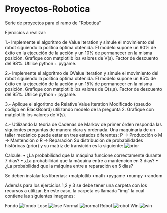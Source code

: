 # Proyectos-Robotica
Serie de proyectos para el ramo de "Robotica"

Ejercicios a realizar:

1.- Implemente el algoritmo de Value Iteration y simule el movimiento del robot siguiendo la política
óptima obtenida. El modelo supone un 90% de éxito en la ejecución de la acción y un 10% de
permanecer en la misma posición. Grafique con matplotlib los valores de V(s). Factor de descuento
del 98%. Utilice python + pygame.

2.- Implemente el algoritmo de QValue Iteration y simule el movimiento del robot siguiendo la
política óptima obtenida. El modelo supone un 85% de éxito en la ejecución de la acción y un 15% de
permanecer en la misma posición. Grafique con matplotlib los valores de Q(s,a). Factor de descuento
del 95%. Utilice python + pygame.

3.- Aplique el algoritmo de Relative Value Iteration Modificado (pseudo código en BlackBoard)
utilizando modelo de la pregunta 2. Grafique con matplotlib los valores de V(s).

4.- Utilizando la teoría de Cadenas de Markov de primer órden responda las siguientes preguntas de
manera clara y ordenada. Una maquinaria de un taller mecánico puede estar en tres estados diferentes:
P → Producción o M → Mantención o R → Reparación
Su distribución de probabilidades históricas (prior) y su matriz de transición es la siguiente:
![prior](https://user-images.githubusercontent.com/43975051/210423195-a0b91756-608b-47e0-b5e5-603cfe1a5c5a.PNG)

Calcule:
• ¿La probabilidad que la máquina funcione correctamente durante 7 días?
• ¿La probabilidad que la máquina entre a mantencion en 3 días?
• ¿La probabilidad que la máquina entre a reparación en 5 días?

Se deben instalar las librerias: 
•matplotlib
•math
•pygame
•numpy
•random

Además para los ejercicios 1,2 y 3 se debe tener una carpeta con los recursos a utilizar. En este caso, la carpeta es llamada "img" la cual contiene las siguientes imagenes:

Fondo
![fondo](https://user-images.githubusercontent.com/43975051/210423550-0f1b081f-b4d3-4e7b-99f7-2c1b019870f2.png)
Lose
![lose](https://user-images.githubusercontent.com/43975051/210423552-7f03819e-f76c-4e25-8a06-bc05f97beb97.png)
Normal
![normal](https://user-images.githubusercontent.com/43975051/210423553-1e965cf0-e734-407f-9c6d-82b339331f90.png)
Robot
![robot](https://user-images.githubusercontent.com/43975051/210423555-e81f36fe-5e3e-4b85-b22f-be9d005b9eec.png)
Win
![win](https://user-images.githubusercontent.com/43975051/210423557-b62a4271-be7e-46c7-b80b-a73d97566ed2.png)

